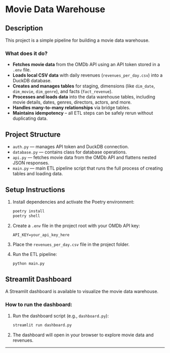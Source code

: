 # Movie Data Warehouse

## Description

This project is a simple pipeline for building a movie data warehouse.

### What does it do?

- **Fetches movie data** from the OMDb API using an API token stored in a `.env` file.
- **Loads local CSV data** with daily revenues (`revenues_per_day.csv`) into a DuckDB database.
- **Creates and manages tables** for staging, dimensions (like `dim_date`, `dim_movie`, `dim_genre`), and facts (`fact_revenue`).
- **Processes and loads data** into the data warehouse tables, including movie details, dates, genres, directors, actors, and more.
- **Handles many-to-many relationships** via bridge tables.
- **Maintains idempotency** – all ETL steps can be safely rerun without duplicating data.

## Project Structure

- `auth.py` — manages API token and DuckDB connection.
- `database.py` — contains class for database operations.
- `api.py` — fetches movie data from the OMDb API and flattens nested JSON responses.
- `main.py` — main ETL pipeline script that runs the full process of creating tables and loading data.

## Setup Instructions

1. Install dependencies and activate the Poetry environment:

    ```bash
    poetry install
    poetry shell
    ```

2. Create a `.env` file in the project root with your OMDb API key:

    ```
    API_KEY=your_api_key_here
    ```

3. Place the `revenues_per_day.csv` file in the project folder.

4. Run the ETL pipeline:

    ```bash
    python main.py
    ```

## Streamlit Dashboard

A Streamlit dashboard is available to visualize the movie data warehouse.

### How to run the dashboard:

1. Run the dashboard script (e.g., `dashboard.py`):

    ```bash
    streamlit run dashboard.py
    ```

2. The dashboard will open in your browser to explore movie data and revenues.

---